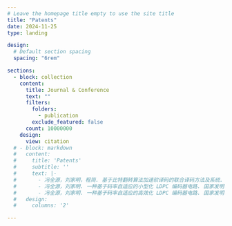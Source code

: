 ```yaml
---
# Leave the homepage title empty to use the site title
title: "Patents"
date: 2024-11-25
type: landing

design:
  # Default section spacing
  spacing: "6rem"

sections:
  - block: collection
    content:
      title: Journal & Conference
      text: ""
      filters:
        folders:
          - publication
        exclude_featured: false
      count: 10000000
    design:
      view: citation
  # - block: markdown
  #   content:
  #     title: 'Patents'
  #     subtitle: ''
  #     text: |-
  #       - 冯全源，刘家明，程简. 基于比特翻转算法加速软译码的联合译码方法及系统. 国家发明专利：202011051282.X,  授权号：CN 112350738B
  #       - 冯全源，刘家明. 一种基于码率自适应的小型化 LDPC 编码器电路. 国家发明专利：202110544262.4，授权号：CN113285724B
  #       - 冯全源，刘家明. 一种基于码率自适应的高效化 LDPC 编码器电路. 国家发明专利：202110544295.9，授权号：CN113300717B
  #   design:
  #     columns: '2'

---
```


<!-- ---
title: Publications
cms_exclude: true

# View.
view: citation

# Optional header image (relative to `static/media/` folder).
banner:
  caption: ''
  image: ''

sections:
- block: collection
    content:
      title: Recent Patents
      text: ""
      filters:
        folders:
          - patents
        exclude_featured: false
    design:
      view: citation
      
--- -->
